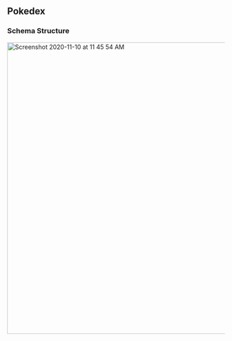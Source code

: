 ## Pokedex

### Schema Structure

<img width="677" alt="Screenshot 2020-11-10 at 11 45 54 AM" src="https://user-images.githubusercontent.com/1294303/98625382-71e02880-234a-11eb-9799-01ac338158d8.png">

